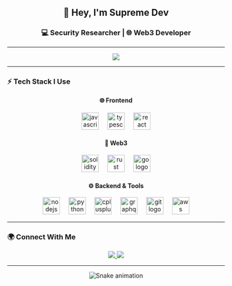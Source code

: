 <h2 align="center">👋 Hey, I'm Supreme Dev</h2>

<h3 align="center">💻 Security Researcher | 🌐 Web3 Developer </h3>

---

<div align="center">
  <img src="https://visitor-badge.laobi.icu/badge?page_id=0xsupremedev.0xsupremedev" />
</div>

---

### ⚡ Tech Stack I Use

<div align="center">

#### 🌐 Frontend  
<img src="https://cdn.jsdelivr.net/gh/devicons/devicon/icons/javascript/javascript-original.svg" height="40" alt="javascript logo"/> 
<img width="12"/>
<img src="https://cdn.jsdelivr.net/gh/devicons/devicon/icons/typescript/typescript-original.svg" height="40" alt="typescript logo"/> 
<img width="12"/>
<img src="https://cdn.jsdelivr.net/gh/devicons/devicon/icons/react/react-original.svg" height="40" alt="react logo"/>

#### 🔗 Web3  
<img src="https://cdn.jsdelivr.net/gh/devicons/devicon/icons/solidity/solidity-original.svg" height="40" alt="solidity logo"/> 
<img width="12"/>
<img src="https://cdn.jsdelivr.net/gh/devicons/devicon/icons/rust/rust-original.svg" height="40" alt="rust logo"/> 
<img width="12"/>
<img src="https://cdn.jsdelivr.net/gh/devicons/devicon/icons/go/go-original.svg" height="40" alt="go logo"/>

#### ⚙️ Backend & Tools  
<img src="https://cdn.jsdelivr.net/gh/devicons/devicon/icons/nodejs/nodejs-original.svg" height="40" alt="nodejs logo"/> 
<img width="12"/>
<img src="https://cdn.jsdelivr.net/gh/devicons/devicon/icons/python/python-original.svg" height="40" alt="python logo"/> 
<img width="12"/>
<img src="https://cdn.jsdelivr.net/gh/devicons/devicon/icons/cplusplus/cplusplus-original.svg" height="40" alt="cplusplus logo"/> 
<img width="12"/>
<img src="https://cdn.jsdelivr.net/gh/devicons/devicon/icons/graphql/graphql-plain.svg" height="40" alt="graphql logo"/> 
<img width="12"/>
<img src="https://cdn.jsdelivr.net/gh/devicons/devicon/icons/git/git-original.svg" height="40" alt="git logo"/> 
<img width="12"/>
<img src="https://cdn.jsdelivr.net/gh/devicons/devicon/icons/amazonwebservices/amazonwebservices-line-wordmark.svg" height="40" alt="aws logo"/>

</div>

---

### 🌍 Connect With Me

<div align="center">
  <a href="https://x.com/0xsupremeDev" target="_blank">
    <img src="https://img.shields.io/badge/Twitter-%2300acee.svg?&style=for-the-badge&logo=twitter&logoColor=white" />
  </a>
  <a href="https://discord.com/0xsupremeDev" target="_blank">
    <img src="https://img.shields.io/badge/Discord-%235865F2.svg?&style=for-the-badge&logo=discord&logoColor=white" />
  </a>
</div>

---

<div align="center">
  <img src="https://raw.githubusercontent.com/0xsupremedev/0xsupremedev/output/snake.svg" alt="Snake animation" />
</div>
